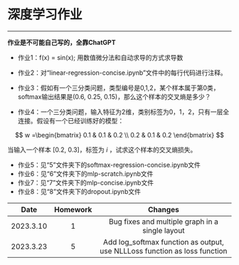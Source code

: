 # 深度学习作业

-----------------

__作业是不可能自己写的，全靠ChatGPT__

- 作业1：f(x) = sin(x); 用数值微分法和自动求导的方式求导数

- 作业2：对“linear-regression-concise.ipynb”文件中的每行代码进行注释。

- 作业3：假如有一个三分类问题，类型编号是0,1,2，某个样本属于第0类，softmax输出结果是(0.6, 0.25, 0.15)，那么这个样本的交叉熵是多少？

- 作业4：一个三分类问题，输入特征为2维，类别标签为0，1，2，只有一层全连接。假设有一个已经训练好的模型：

$$
  w =\begin{bmatrix} 
  0.1 & 0.1 & 0.2 \\ 
  0.2 & 0.1 & 0.2 
  \end{bmatrix}
$$

  当输入一个样本 [0.2, 0.3]，标签为 $i$ ，试求这个样本的交叉熵损失。

- 作业5：见“5”文件夹下的softmax-regression-concise.ipynb文件
- 作业6：见“6”文件夹下的mlp-scratch.ipynb文件
- 作业7：见“7”文件夹下的mlp-concise.ipynb文件
- 作业8：见“8”文件夹下的dropout.ipynb文件

|   Date    | Homework |                     Changes                     |
| :-------: | :------: | :---------------------------------------------: |
| 2023.3.10 |    1     | Bug fixes and multiple graph in a single layout |
| 2023.3.23 |    5     | Add log_softmax function as output, use NLLLoss function as loss function |

